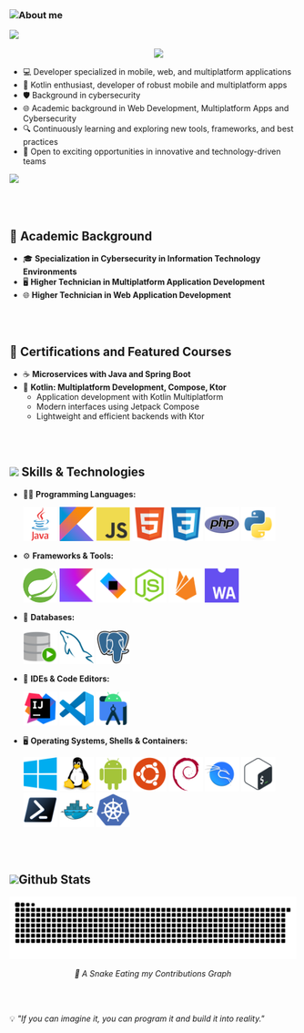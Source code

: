 <br>

### <picture><img src = "https://github.com/7oSkaaa/7oSkaaa/blob/main/Images/about_me.gif?raw=true" width = 50px></picture><b>About me</b>
<img src="https://user-images.githubusercontent.com/73097560/115834477-dbab4500-a447-11eb-908a-139a6edaec5c.gif">

<picture> <img align="right" src="https://avatars.githubusercontent.com/u/105491576?v=4" width = 250px></picture>
<br>

- 💻 Developer specialized in mobile, web, and multiplatform applications   
- 📱 Kotlin enthusiast, developer of robust mobile and multiplatform apps  
- 🛡️ Background in cybersecurity  
- 🌐 Academic background in Web Development, Multiplatform Apps and Cybersecurity
- 🔍 Continuously learning and exploring new tools, frameworks, and best practices
- 🚀 Open to exciting opportunities in innovative and technology-driven teams

<img src="https://user-images.githubusercontent.com/73097560/115834477-dbab4500-a447-11eb-908a-139a6edaec5c.gif">


<br><br>


## 🧠 **Academic Background**

- 🎓 **Specialization in Cybersecurity in Information Technology Environments**  
- 🖥️ **Higher Technician in Multiplatform Application Development**  
- 🌐 **Higher Technician in Web Application Development**


<br><br>


## 📜 **Certifications and Featured Courses**

- ☕ **Microservices with Java and Spring Boot**  
- 🧬 **Kotlin: Multiplatform Development, Compose, Ktor**  
  - Application development with Kotlin Multiplatform  
  - Modern interfaces using Jetpack Compose  
  - Lightweight and efficient backends with Ktor


<br><br>

## <img src="https://media2.giphy.com/media/QssGEmpkyEOhBCb7e1/giphy.gif?cid=ecf05e47a0n3gi1bfqntqmob8g9aid1oyj2wr3ds3mg700bl&rid=giphy.gif" width ="25"><b> Skills & Technologies</b>

- 👨‍💻 **Programming Languages:**

    <p align="left">
	    
	[<img src="https://github.com/vdMart/vdMart/blob/main/src/java.svg" alt="java" width="60">](https://www.java.com/)
	[<img src="https://github.com/vdMart/vdMart/blob/main/src/kotlin.svg" alt="kotlin" width="60">](https://kotlinlang.org/)
	[<img src="https://github.com/vdMart/vdMart/blob/main/src/javascript.svg" alt="javascript" width="60">](https://developer.mozilla.org/es/docs/Web/JavaScript)
	[<img src="https://github.com/vdMart/vdMart/blob/main/src/html.svg" alt="html" width="60">](https://www.w3schools.com/html/)
	[<img src="https://github.com/vdMart/vdMart/blob/main/src/css.svg" alt="css" width="60">](https://www.w3schools.com/css/)
	[<img src="https://github.com/vdMart/vdMart/blob/main/src/php.svg" alt="php" width="60">](https://www.php.net/)
	[<img src="https://github.com/vdMart/vdMart/blob/main/src/python.svg" alt="python" width="60">](https://www.python.org/)
  </p>

- ⚙️ **Frameworks & Tools:**
  <p>
	  
	[<img src="https://github.com/vdMart/vdMart/blob/main/src/springboot.svg" alt="springboot" width="60">](https://spring.io/)
	[<img src="https://github.com/vdMart/vdMart/blob/main/src/kotlin-multiplatform.svg" alt="kotlin-multiplatform" width="60">](https://kotlinlang.org/docs/multiplatform.html)
	[<img src="https://github.com/vdMart/vdMart/blob/main/src/ktor.svg" alt="ktor" width="60">](https://ktor.io/)
	[<img src="https://github.com/vdMart/vdMart/blob/main/src/nodejs.svg" alt="nodejs" width="60">](https://nodejs.org/)
	[<img src="https://github.com/vdMart/vdMart/blob/main/src/firebase.svg" alt="firebase" width="60">](https://firebase.google.com/)
	[<img src="https://github.com/vdMart/vdMart/blob/main/src/wasm.svg" alt="wasm" width="60">](https://kotlinlang.org/docs/wasm-overview.html)
  </p>

- 🧪 **Databases:**
  <p>
	  
	[<img src="https://github.com/vdMart/vdMart/blob/main/src/sql-dev.svg" alt="sql-dev" width="60">](https://www.mysql.com/)
	[<img src="https://github.com/vdMart/vdMart/blob/main/src/mysql.svg" alt="mysql" width="60">](https://www.mysql.com/)
	[<img src="https://github.com/vdMart/vdMart/blob/main/src/postgresSQL.svg" alt="postgresSQL" width="60">](https://www.mysql.com/)
  </p>

- 🧰 **IDEs & Code Editors:**
  <p>

	[<img src="https://github.com/vdMart/vdMart/blob/main/src/idea.svg" alt="idea" width="60">](https://www.jetbrains.com/idea/)
	[<img src="https://github.com/vdMart/vdMart/blob/main/src/vscode.svg" alt="vscode" width="60">](https://code.visualstudio.com/)
	[<img src="https://github.com/vdMart/vdMart/blob/main/src/androidstudio.svg" alt="androidstudio" width="60">](https://developer.android.com/)
  </p>

- 🖥️ **Operating Systems, Shells & Containers:**
  <p>

	[<img src="https://github.com/vdMart/vdMart/blob/main/src/windows.svg" alt="windows" width="60">](https://www.microsoft.com/windows)
	[<img src="https://github.com/vdMart/vdMart/blob/main/src/linux.svg" alt="linux" width="60">](https://www.gnu.org/)
	[<img src="https://github.com/vdMart/vdMart/blob/main/src/android.svg" alt="android" width="60">](https://www.android.com/)
	[<img src="https://github.com/vdMart/vdMart/blob/main/src/ubuntu.svg" alt="ubuntu" width="60">](https://ubuntu.com/)
	[<img src="https://github.com/vdMart/vdMart/blob/main/src/debian.svg" alt="debian" width="60">](https://www.debian.org/)
	[<img src="https://github.com/vdMart/vdMart/blob/main/src/kali.svg" alt="kali" width="60">](https://www.kali.org/)
	[<img src="https://github.com/vdMart/vdMart/blob/main/src/bash.svg" alt="bash" width="60">](#)
	[<img src="https://github.com/vdMart/vdMart/blob/main/src/powershell.svg" alt="powershell" width="60">](#)
	[<img src="https://github.com/vdMart/vdMart/blob/main/src/docker.svg" alt="docker" width="60">](https://www.docker.com/)
	[<img src="https://github.com/vdMart/vdMart/blob/main/src/kubernetes.svg" alt="kubernetes" width="60">](https://kubernetes.io/)
  </p>


<br><br>

## <img src="https://media.giphy.com/media/iY8CRBdQXODJSCERIr/giphy.gif" width="35"><b>Github Stats</b>

<p align = "center">
	<img src = "https://github.com/7oSkaaa/7oSkaaa/blob/output/github-contribution-grid-snake.svg?" alt = "Snake Game"/>
</p>
<p align="center"><i>🐍 A Snake Eating my Contributions Graph</i></p>

<br><br>

💡 *"If you can imagine it, you can program it and build it into reality."*  
